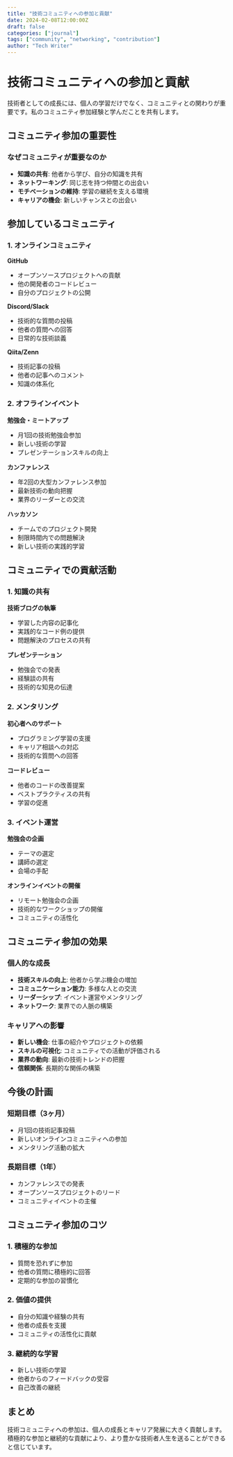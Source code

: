 ```yaml
---
title: "技術コミュニティへの参加と貢献"
date: 2024-02-08T12:00:00Z
draft: false
categories: ["journal"]
tags: ["community", "networking", "contribution"]
author: "Tech Writer"
---
```


# 技術コミュニティへの参加と貢献

技術者としての成長には、個人の学習だけでなく、コミュニティとの関わりが重要です。私のコミュニティ参加経験と学んだことを共有します。

## コミュニティ参加の重要性

### なぜコミュニティが重要なのか

- **知識の共有**: 他者から学び、自分の知識を共有
- **ネットワーキング**: 同じ志を持つ仲間との出会い
- **モチベーションの維持**: 学習の継続を支える環境
- **キャリアの機会**: 新しいチャンスとの出会い

## 参加しているコミュニティ

### 1. オンラインコミュニティ

**GitHub**
- オープンソースプロジェクトへの貢献
- 他の開発者のコードレビュー
- 自分のプロジェクトの公開

**Discord/Slack**
- 技術的な質問の投稿
- 他者の質問への回答
- 日常的な技術談義

**Qiita/Zenn**
- 技術記事の投稿
- 他者の記事へのコメント
- 知識の体系化

### 2. オフラインイベント

**勉強会・ミートアップ**
- 月1回の技術勉強会参加
- 新しい技術の学習
- プレゼンテーションスキルの向上

**カンファレンス**
- 年2回の大型カンファレンス参加
- 最新技術の動向把握
- 業界のリーダーとの交流

**ハッカソン**
- チームでのプロジェクト開発
- 制限時間内での問題解決
- 新しい技術の実践的学習

## コミュニティでの貢献活動

### 1. 知識の共有

**技術ブログの執筆**
- 学習した内容の記事化
- 実践的なコード例の提供
- 問題解決のプロセスの共有

**プレゼンテーション**
- 勉強会での発表
- 経験談の共有
- 技術的な知見の伝達

### 2. メンタリング

**初心者へのサポート**
- プログラミング学習の支援
- キャリア相談への対応
- 技術的な質問への回答

**コードレビュー**
- 他者のコードの改善提案
- ベストプラクティスの共有
- 学習の促進

### 3. イベント運営

**勉強会の企画**
- テーマの選定
- 講師の選定
- 会場の手配

**オンラインイベントの開催**
- リモート勉強会の企画
- 技術的なワークショップの開催
- コミュニティの活性化

## コミュニティ参加の効果

### 個人的な成長

- **技術スキルの向上**: 他者から学ぶ機会の増加
- **コミュニケーション能力**: 多様な人との交流
- **リーダーシップ**: イベント運営やメンタリング
- **ネットワーク**: 業界での人脈の構築

### キャリアへの影響

- **新しい機会**: 仕事の紹介やプロジェクトの依頼
- **スキルの可視化**: コミュニティでの活動が評価される
- **業界の動向**: 最新の技術トレンドの把握
- **信頼関係**: 長期的な関係の構築

## 今後の計画

### 短期目標（3ヶ月）

- 月1回の技術記事投稿
- 新しいオンラインコミュニティへの参加
- メンタリング活動の拡大

### 長期目標（1年）

- カンファレンスでの発表
- オープンソースプロジェクトのリード
- コミュニティイベントの主催

## コミュニティ参加のコツ

### 1. 積極的な参加

- 質問を恐れずに参加
- 他者の質問に積極的に回答
- 定期的な参加の習慣化

### 2. 価値の提供

- 自分の知識や経験の共有
- 他者の成長を支援
- コミュニティの活性化に貢献

### 3. 継続的な学習

- 新しい技術の学習
- 他者からのフィードバックの受容
- 自己改善の継続

## まとめ

技術コミュニティへの参加は、個人の成長とキャリア発展に大きく貢献します。積極的な参加と継続的な貢献により、より豊かな技術者人生を送ることができると信じています。
